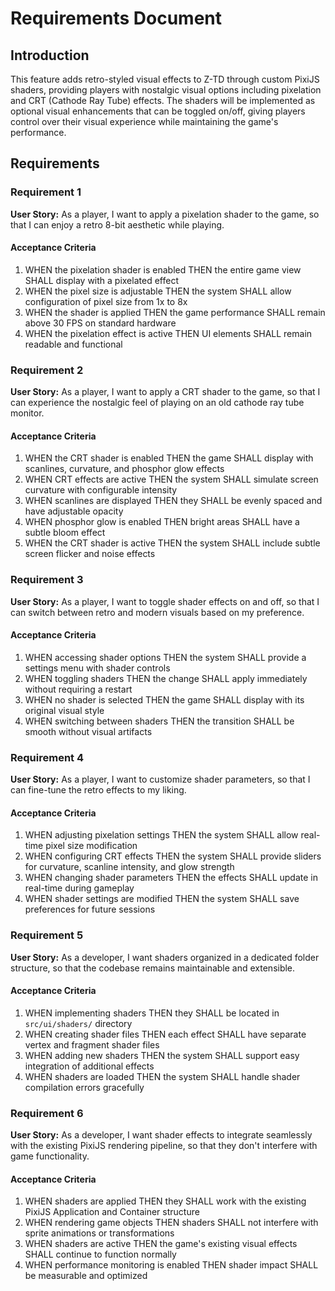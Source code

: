 # Requirements Document

## Introduction

This feature adds retro-styled visual effects to Z-TD through custom PixiJS shaders, providing players with nostalgic visual options including pixelation and CRT (Cathode Ray Tube) effects. The shaders will be implemented as optional visual enhancements that can be toggled on/off, giving players control over their visual experience while maintaining the game's performance.

## Requirements

### Requirement 1

**User Story:** As a player, I want to apply a pixelation shader to the game, so that I can enjoy a retro 8-bit aesthetic while playing.

#### Acceptance Criteria

1. WHEN the pixelation shader is enabled THEN the entire game view SHALL display with a pixelated effect
2. WHEN the pixel size is adjustable THEN the system SHALL allow configuration of pixel size from 1x to 8x
3. WHEN the shader is applied THEN the game performance SHALL remain above 30 FPS on standard hardware
4. WHEN the pixelation effect is active THEN UI elements SHALL remain readable and functional

### Requirement 2

**User Story:** As a player, I want to apply a CRT shader to the game, so that I can experience the nostalgic feel of playing on an old cathode ray tube monitor.

#### Acceptance Criteria

1. WHEN the CRT shader is enabled THEN the game SHALL display with scanlines, curvature, and phosphor glow effects
2. WHEN CRT effects are active THEN the system SHALL simulate screen curvature with configurable intensity
3. WHEN scanlines are displayed THEN they SHALL be evenly spaced and have adjustable opacity
4. WHEN phosphor glow is enabled THEN bright areas SHALL have a subtle bloom effect
5. WHEN the CRT shader is active THEN the system SHALL include subtle screen flicker and noise effects

### Requirement 3

**User Story:** As a player, I want to toggle shader effects on and off, so that I can switch between retro and modern visuals based on my preference.

#### Acceptance Criteria

1. WHEN accessing shader options THEN the system SHALL provide a settings menu with shader controls
2. WHEN toggling shaders THEN the change SHALL apply immediately without requiring a restart
3. WHEN no shader is selected THEN the game SHALL display with its original visual style
4. WHEN switching between shaders THEN the transition SHALL be smooth without visual artifacts

### Requirement 4

**User Story:** As a player, I want to customize shader parameters, so that I can fine-tune the retro effects to my liking.

#### Acceptance Criteria

1. WHEN adjusting pixelation settings THEN the system SHALL allow real-time pixel size modification
2. WHEN configuring CRT effects THEN the system SHALL provide sliders for curvature, scanline intensity, and glow strength
3. WHEN changing shader parameters THEN the effects SHALL update in real-time during gameplay
4. WHEN shader settings are modified THEN the system SHALL save preferences for future sessions

### Requirement 5

**User Story:** As a developer, I want shaders organized in a dedicated folder structure, so that the codebase remains maintainable and extensible.

#### Acceptance Criteria

1. WHEN implementing shaders THEN they SHALL be located in `src/ui/shaders/` directory
2. WHEN creating shader files THEN each effect SHALL have separate vertex and fragment shader files
3. WHEN adding new shaders THEN the system SHALL support easy integration of additional effects
4. WHEN shaders are loaded THEN the system SHALL handle shader compilation errors gracefully

### Requirement 6

**User Story:** As a developer, I want shader effects to integrate seamlessly with the existing PixiJS rendering pipeline, so that they don't interfere with game functionality.

#### Acceptance Criteria

1. WHEN shaders are applied THEN they SHALL work with the existing PixiJS Application and Container structure
2. WHEN rendering game objects THEN shaders SHALL not interfere with sprite animations or transformations
3. WHEN shaders are active THEN the game's existing visual effects SHALL continue to function normally
4. WHEN performance monitoring is enabled THEN shader impact SHALL be measurable and optimized